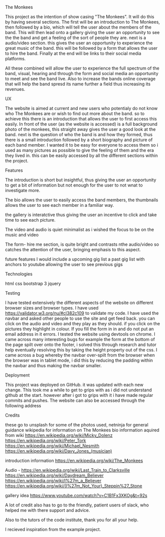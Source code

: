 The Monkees

This project as the intention of show casing "The Monkees". It will do this by having several sections. The first will be an introduction to The Monkees, then followed by a bio, which will tell the user about the members of the band. This will then lead onto a gallery giving the user an opportunity to see the the band and get a feeling of the sort of people they are. next is a audio/video section. this gives the user an opportunity to experience the great music of the band. this will be followed by a form that allows the user to hire the band. Finally at the end will be links to their social media platforms.

All these combined will allow the user to experience the full spectrum of the band, visual, hearing and through the form and social media an opportunity to meet and see the band live. Also to increase the bands online coverage that will help the band spresd its name further a field thus increasing its revenues.



UX

The website is aimed at current and new users who potentialy do not know who The Monkees are or wish to find out more about the band. so to achieve this there is an introduction
that allows the user to first access this easily. In front of the user (as the website is accessed) is a full background photo of the monkees, this straight away
gives the user a good look at the band. next is the question of who the band is and how they formed, thus there is a small introduction followed by a short biography
and picture of each band member. I wanted it to be easy for everyone to access them so i used as many pictures as possible to give the feeling of them and the era 
they lived in. this can be easily accessed by all the different sections within the project.

Features

The introduction is short but insightful, thus giving the user an opportunity to get a bit of information but not enough for the user to not wnat to investigate more.

The bio allows the user to easily access the band members, the thumbnails allows the user to see each member in a familiar way.

the gallery is interatctive thus giving the user an incentive to click and take time to see each picture.

The video and audio is quiet minimalist as i wished the focus to be on the music and video

The form- hire me section, is quite bright and contrasts nthe audio/video so catches the attention of the user, bringing emphasis to this aspect.



future features 
I would include a upcoming gig list
a past gig list with anchors to youtube allowing the user to see previous gigs

Technologies

html
css
bootstrap 3
jquery

Testing

I have tested extensively the different aspects of the website on different browser sizes and browser types. I have used https://validator.w3.org/nu/#cl382c109 to validate 
my code. I have used the navbar and asked other people to use the site and get feed back. you can click on the audio and video and they play as they should.
if you click on the pictures they highlight in colour. If you fill the form in in and do not put an email address in it errors. I tested the website using devtools on
chrome. I came across many interesting bugs for example the form at the bottom of the page spilt over onto the footer, i solved this through research and tutor help eventually
resolving this by taking the height property out of the css. I came across a bug whereby the navbar over-spilt from the browser when the browser was in tablet mode,
i did this by reducing the padding within the navbar and thus making the navbar smaller. 

Deployment

This project was deployed on GitHub. it was updated with each new change. This took me a while to get to grips with as i did not understand github at the start. however
after i got to grips with it i have made regular commits and pushes. The website can also be accessed through the following address 

Credits

these go to unsplash for some of the photos used,
netninja for general guidance
wikipedia for information on The Monkees 
bio information aquired from wiki 
https://en.wikipedia.org/wiki/Micky_Dolenz
https://en.wikipedia.org/wiki/Peter_Tork
https://en.wikipedia.org/wiki/Michael_Nesmith
https://en.wikipedia.org/wiki/Davy_Jones_(musician)

introduction information https://en.wikipedia.org/wiki/The_Monkees

Audio - https://en.wikipedia.org/wiki/Last_Train_to_Clarksville
https://en.wikipedia.org/wiki/Daydream_Believer
https://en.wikipedia.org/wiki/I%27m_a_Believer
https://en.wikipedia.org/wiki/(I%27m_Not_Your)_Steppin%27_Stone

gallery idea
https://www.youtube.com/watch?v=C1B1Fx3XKOg&t=92s

A lot of credit also has to go to the friendly, patient users of slack, who helped me with there support and advice.

 Also to the tutors of the code institute, thank you for all your help.

I recieved inspiration from the example project.
